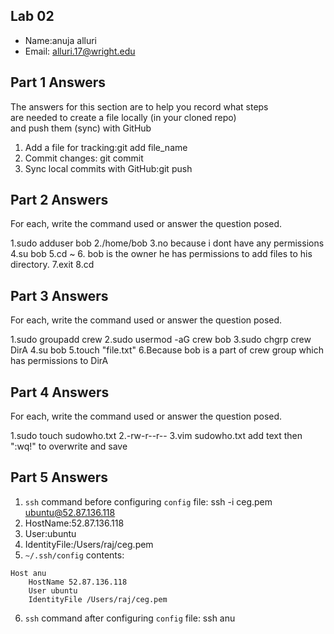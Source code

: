 ## Lab 02

- Name:anuja alluri
- Email: alluri.17@wright.edu

## Part 1 Answers

The answers for this section are to help you record what steps  
are needed to create a file locally (in your cloned repo)  
and push them (sync) with GitHub

1. Add a file for tracking:git add file_name
2. Commit changes: git commit
3. Sync local commits with GitHub:git push

## Part 2 Answers

For each, write the command used or answer the question posed.

1.sudo adduser bob
2./home/bob
3.no because i dont have any permissions
4.su bob
5.cd ~
6. bob is the  owner he has permissions to add files to his directory.
7.exit
8.cd

## Part 3 Answers

For each, write the command used or answer the question posed.

1.sudo groupadd crew
2.sudo usermod -aG crew bob
3.sudo chgrp crew DirA
4.su bob 
5.touch "file.txt"
6.Because bob is a part of crew group which has permissions to DirA

## Part 4 Answers

For each, write the command used or answer the question posed.

1.sudo touch sudowho.txt
2.-rw-r--r--
3.vim sudowho.txt
add text then ":wq!" to overwrite and save

## Part 5 Answers

1. `ssh` command before configuring `config` file: ssh -i ceg.pem ubuntu@52.87.136.118
2. HostName:52.87.136.118
3. User:ubuntu
4. IdentityFile:/Users/raj/ceg.pem
5. `~/.ssh/config` contents:

```
Host anu
    HostName 52.87.136.118
    User ubuntu
    IdentityFile /Users/raj/ceg.pem
```

6. `ssh` command after configuring `config` file: ssh anu
